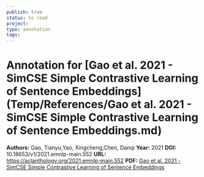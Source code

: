 ```yaml
---
publish: true
status: to read
project:
type: annotation
tags:
---
```

# Annotation for [Gao et al. 2021 - SimCSE Simple Contrastive Learning of Sentence Embeddings](Temp/References/Gao et al. 2021 - SimCSE Simple Contrastive Learning of Sentence Embeddings.md)

**Authors:** Gao, Tianyu,Yao, Xingcheng,Chen, Danqi
**Year:** 2021
**DOI:** 10.18653/v1/2021.emnlp-main.552
**URL:** https://aclanthology.org/2021.emnlp-main.552
**PDF:** [Gao et al. 2021 - SimCSE Simple Contrastive Learning of Sentence Embeddings](Papers/PDFs/Gao%20et%20al.%202021%20-%20SimCSE%20Simple%20Contrastive%20Learning%20of%20Sentence%20Embeddings.pdf)
